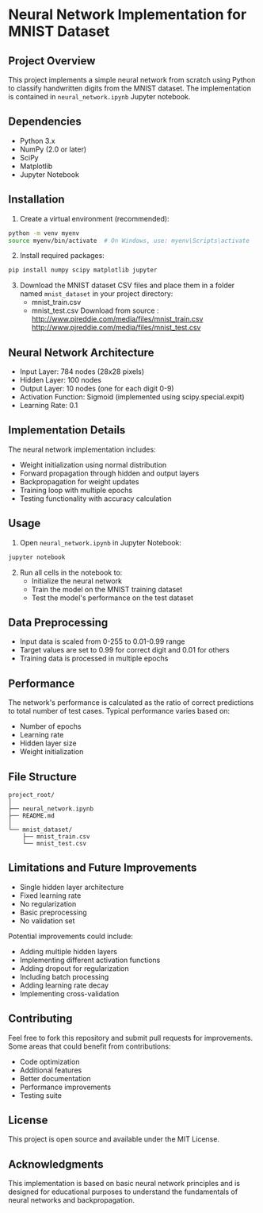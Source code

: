 # Neural Network Implementation for MNIST Dataset

## Project Overview
This project implements a simple neural network from scratch using Python to classify handwritten digits from the MNIST dataset. The implementation is contained in `neural_network.ipynb` Jupyter notebook.

## Dependencies
- Python 3.x
- NumPy (2.0 or later)
- SciPy
- Matplotlib
- Jupyter Notebook

## Installation
1. Create a virtual environment (recommended):
```bash
python -m venv myenv
source myenv/bin/activate  # On Windows, use: myenv\Scripts\activate
```

2. Install required packages:
```bash
pip install numpy scipy matplotlib jupyter
```

3. Download the MNIST dataset CSV files and place them in a folder named `mnist_dataset` in your project directory:
   - mnist_train.csv
   - mnist_test.csv
   Download from source : http://www.pjreddie.com/media/files/mnist_train.csv
                          http://www.pjreddie.com/media/files/mnist_test.csv

## Neural Network Architecture
- Input Layer: 784 nodes (28x28 pixels)
- Hidden Layer: 100 nodes
- Output Layer: 10 nodes (one for each digit 0-9)
- Activation Function: Sigmoid (implemented using scipy.special.expit)
- Learning Rate: 0.1

## Implementation Details
The neural network implementation includes:
- Weight initialization using normal distribution
- Forward propagation through hidden and output layers
- Backpropagation for weight updates
- Training loop with multiple epochs
- Testing functionality with accuracy calculation

## Usage
1. Open `neural_network.ipynb` in Jupyter Notebook:
```bash
jupyter notebook
```

2. Run all cells in the notebook to:
   - Initialize the neural network
   - Train the model on the MNIST training dataset
   - Test the model's performance on the test dataset

## Data Preprocessing
- Input data is scaled from 0-255 to 0.01-0.99 range
- Target values are set to 0.99 for correct digit and 0.01 for others
- Training data is processed in multiple epochs

## Performance
The network's performance is calculated as the ratio of correct predictions to total number of test cases. Typical performance varies based on:
- Number of epochs
- Learning rate
- Hidden layer size
- Weight initialization

## File Structure
```
project_root/
│
├── neural_network.ipynb
├── README.md
│
└── mnist_dataset/
    ├── mnist_train.csv
    └── mnist_test.csv
```

## Limitations and Future Improvements
- Single hidden layer architecture
- Fixed learning rate
- No regularization
- Basic preprocessing
- No validation set

Potential improvements could include:
- Adding multiple hidden layers
- Implementing different activation functions
- Adding dropout for regularization
- Including batch processing
- Adding learning rate decay
- Implementing cross-validation

## Contributing
Feel free to fork this repository and submit pull requests for improvements. Some areas that could benefit from contributions:
- Code optimization
- Additional features
- Better documentation
- Performance improvements
- Testing suite

## License
This project is open source and available under the MIT License.

## Acknowledgments
This implementation is based on basic neural network principles and is designed for educational purposes to understand the fundamentals of neural networks and backpropagation.